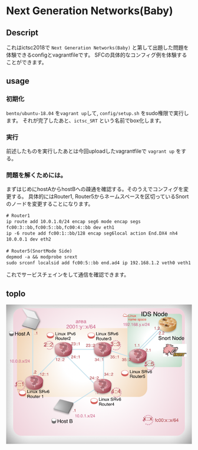 # Next Generation Networks(Baby)
## Descript
これはictsc2018で `Next Generation Networks(Baby)` と第して出題した問題を体験できるconfigとvagrantfileです。
SFCの具体的なコンフィグ例を体験することができます。

## usage
### 初期化
`bento/ubuntu-18.04` を`vagrant up`して, `config/setup.sh` をsudo権限で実行します。
それが完了したあと、`ictsc_SRT` という名前でbox化します。
### 実行
前述したものを実行したあとは今回uploadしたvagrantfileで `vagrant up` をする。

### 問題を解くためには。
まずはじめにhostAからhostBへの疎通を確認する。そのうえでコンフィグを変更する。
具体的にはRouter1, Router5からネームスペースを区切っているSnortのノードを変更することになります。

```
# Router1
ip route add 10.0.1.0/24 encap seg6 mode encap segs fc00:3::bb,fc00:5::bb,fc00:4::bb dev eth1
ip -6 route add fc00:1::bb/128 encap seg6local action End.DX4 nh4 10.0.0.1 dev eth2

# Router5(SnortMode Side)
depmod -a && modprobe srext
sudo srconf localsid add fc00:5::bb end.ad4 ip 192.168.1.2 veth0 veth1
```

これでサービスチェインをして通信を確認できます。

## toplo

![image](https://github.com/takehaya/SRv6_SFC_Example/blob/master/SRT_toplo.001.png)